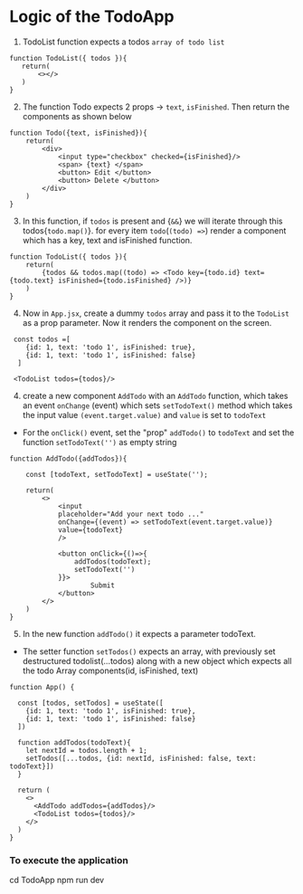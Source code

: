  # Logic of the TodoApp
 1.  TodoList function expects a todos `array of todo list`
 ```
 function TodoList({ todos }){
    return(
        <></>
    )
}
 ```
2. The function Todo expects 2 props -> `text`, `isFinished`. Then return the components as shown below
```
function Todo({text, isFinished}){
    return(
        <div>
            <input type="checkbox" checked={isFinished}/>
            <span> {text} </span>
            <button> Edit </button>
            <button> Delete </button>
        </div>
    )
}
```
3. In this function, if `todos` is present and {`&&`} we will iterate through this todos{`todo.map()`}.
for every item `todo`(`(todo) =>`) render a <Todo/> component which has a key, text and isFinished function.
```
function TodoList({ todos }){
    return(
        {todos && todos.map((todo) => <Todo key={todo.id} text={todo.text} isFinished={todo.isFinished} />)}
    )
}
```
4. Now in `App.jsx`, create a dummy `todos` array and pass it to the `TodoList` as a prop parameter. Now it renders the component on the screen.
```
 const todos =[
    {id: 1, text: 'todo 1', isFinished: true},
    {id: 1, text: 'todo 1', isFinished: false}
  ]
```
```
 <TodoList todos={todos}/>
```
4. create a new component `AddTodo` with an `AddTodo` function, which takes an event `onChange` (event) which sets `setTodoText()` method which takes the input value `(event.target.value)` and `value` is set to `todoText` 
- For the `onClick()` event, set the "prop" `addTodo()` to `todoText` and set the function `setTodoText('')` as empty string
```
function AddTodo({addTodos}){
    
    const [todoText, setTodoText] = useState('');
    
    return(
        <>
            <input 
            placeholder="Add your next todo ..."
            onChange={(event) => setTodoText(event.target.value)}
            value={todoText}   
            />        

            <button onClick={()=>{
                addTodos(todoText);
                setTodoText('')
            }}>
                    Submit
            </button>
        </>
    )
}
```
5. In the new function `addTodo()` it expects a parameter todoText. 
- The setter function `setTodos()` expects an array, with previously set destructured todolist(...todos) along with a new object which expects all the todo Array components(id, isFinished, text)
```
function App() {

  const [todos, setTodos] = useState([
    {id: 1, text: 'todo 1', isFinished: true},
    {id: 1, text: 'todo 1', isFinished: false}
  ])

  function addTodos(todoText){
    let nextId = todos.length + 1;
    setTodos([...todos, {id: nextId, isFinished: false, text: todoText}])
  }

  return (
    <>
      <AddTodo addTodos={addTodos}/>
      <TodoList todos={todos}/>
    </>
  )
}

```












### To execute the application
  cd TodoApp
  npm run dev